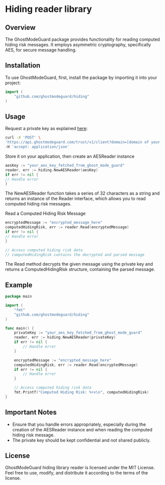 # Hiding reader library

## Overview

The GhostModeGuard package provides functionality for reading computed hiding risk messages. It employs asymmetric cryptography, specifically AES, for secure message handling.

## Installation

To use GhostModeGuard, first, install the package by importing it into your project:

```go
import (
	"github.com/ghostmodeguard/hiding"
)
```

## Usage

Request a private key as explained [here](https://www.npmjs.com/package/ghost-mode-guard-hiding):

```bash
curl -X 'POST' \
'https://api.ghostmodeguard.com/trust/v1/client?domain=[domain of your frontend application]' \
-H 'accept: application/json'
```

Store it on your application, then create an AESReader instance

```go
aesKey := "your_aes_key_fetched_from_ghost_mode_guard"
reader, err := hiding.NewAESReader(aesKey)
if err != nil {
// Handle error
}
```

The NewAESReader function takes a series of 32 characters as a string and returns an instance of the Reader interface, which allows you to read computed hiding risk messages.

Read a Computed Hiding Risk Message

```go
encryptedMessage := "encrypted_message_here"
computedHidingRisk, err := reader.Read(encryptedMessage)
if err != nil {
// Handle error
}

// Access computed hiding risk data
// computedHidingRisk contains the decrypted and parsed message
```

The Read method decrypts the given message using the private key and returns a ComputedHidingRisk structure, containing the parsed message.

## Example

```go
package main

import (
	"fmt"
	"github.com/ghostmodeguard/hiding"
)

func main() {
    privateKey := "your_aes_key_fetched_from_ghost_mode_guard"
    reader, err := hiding.NewAESReader(privateKey)
    if err != nil {
        // Handle error
    }

    encryptedMessage := "encrypted_message_here"
    computedHidingRisk, err := reader.Read(encryptedMessage)
    if err != nil {
        // Handle error
    }

    // Access computed hiding risk data
    fmt.Printf("Computed Hiding Risk: %+v\n", computedHidingRisk)
}
```

## Important Notes

- Ensure that you handle errors appropriately, especially during the creation of the AESReader instance and when reading the computed hiding risk message.
- The private key should be kept confidential and not shared publicly.

## License

GhostModeGuard hiding library reader is licensed under the MIT License. Feel free to use, modify, and distribute it according to the terms of the license.
